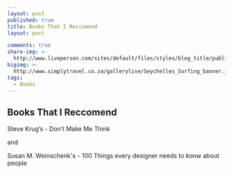 ```yaml
---
layout: post
published: true
title: Books That I Reccomend
layout: post

comments: true
share-img: >-
  http://www.liveperson.com/sites/default/files/styles/blog_title/public/pictures/blog/1.jpg?itok=m60VQnPI
bigimg: >-
  http://www.simplytravel.co.za/gallerylive/Seychelles_Surfing_banner.jpg
tags:
  - Books
---
```




## Books That I Reccomend

Steve Krug’s - Don’t Make Me Think

and

Susan M. Weinschenk's - 100 Things every designer needs to konw about people

